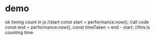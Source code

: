 # demo

ok
timing count in js
//start
const start = performance.now();
//all code 
const end = performance.now();
const timeTaken = end - start; //this is counting time
